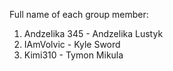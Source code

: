 Full name of each group member: 
1. Andzelika 345 - Andzelika Lustyk
2. IAmVolvic - Kyle Sword
3. Kimi310 - Tymon Mikula
